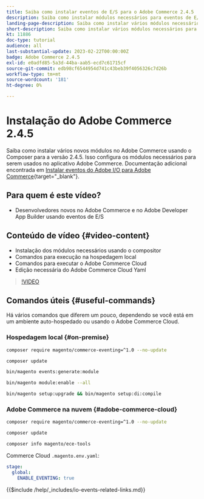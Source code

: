 ```yaml
---
title: Saiba como instalar eventos de E/S para o Adobe Commerce 2.4.5
description: Saiba como instalar módulos necessários para eventos de E/S no Adobe Commerce 2.4.5 para uso no Adobe Developer App Builder
landing-page-description: Saiba como instalar vários módulos necessários para o Adobe Commerce 2.4.5 usando o composer.
short-description: Saiba como instalar vários módulos necessários para o Adobe Commerce 2.4.5 usando o composer.
kt: 11886
doc-type: tutorial
audience: all
last-substantial-update: 2023-02-22T00:00:00Z
badge: Adobe Commerce 2.4.5
exl-id: e0adfd85-5a3d-44ba-aab5-ecd7c61715cf
source-git-commit: edb98cf6544954d741c43beb39f4056326c7d26b
workflow-type: tm+mt
source-wordcount: '181'
ht-degree: 0%

---
```


# Instalação do Adobe Commerce 2.4.5

Saiba como instalar vários novos módulos no Adobe Commerce usando o Composer para a versão 2.4.5. Isso configura os módulos necessários para serem usados no aplicativo Adobe Commerce. Documentação adicional encontrada em [Instalar eventos do Adobe I/O para Adobe Commerce](https://developer.adobe.com/commerce/events/get-started/installation/){target="_blank"}.

## Para quem é este vídeo?

* Desenvolvedores novos no Adobe Commerce e no Adobe Developer App Builder usando eventos de E/S

## Conteúdo de vídeo {#video-content}

* Instalação dos módulos necessários usando o compositor
* Comandos para execução na hospedagem local
* Comandos para executar o Adobe Commerce Cloud
* Edição necessária do Adobe Commerce Cloud Yaml

>[!VIDEO](https://video.tv.adobe.com/v/3415794?quality=12&learn=on)

## Comandos úteis {#useful-commands}

Há vários comandos que diferem um pouco, dependendo se você está em um ambiente auto-hospedado ou usando o Adobe Commerce Cloud.

### Hospedagem local {#on-premise}

```bash
composer require magento/commerce-eventing=^1.0 --no-update

composer update

bin/magento events:generate:module

bin/magento module:enable --all

bin/magento setup:upgrade && bin/magento setup:di:compile
```

### Adobe Commerce na nuvem {#adobe-commerce-cloud}

```bash
composer require magento/commerce-eventing=^1.0 --no-update

composer update

composer info magento/ece-tools
```

Commerce Cloud `.magento.env.yaml`:

```yaml
stage:
  global:
    ENABLE_EVENTING: true
```

{{$include /help/_includes/io-events-related-links.md}}

